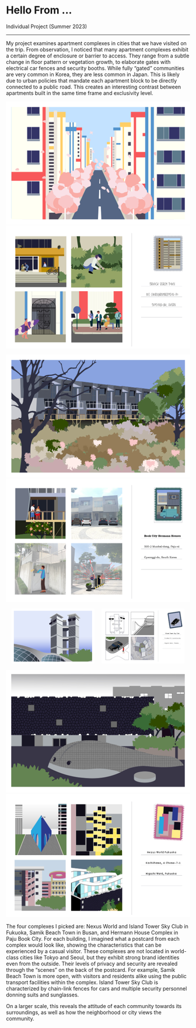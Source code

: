 # Hello From ...
<p>Individual Project (Summer 2023)<br>

***

<p>My project examines apartment complexes in cities that we have visited on the trip. From observation, I noticed that many apartment complexes exhibit a certain degree of enclosure or barrier to access. They range from a subtle change in floor pattern or vegetation growth, to elaborate gates with electrical car fences and security booths. While fully “gated” communities are very common in Korea, they are less common in Japan. This is likely due to urban policies that mandate each apartment block to be directly connected to a public road. This creates an interesting contrast between apartments built in the same time frame and exclusivity level.

![Samik Front](../images/jkpostcards/samik_front.jpg)
![Samik Back](../images/jkpostcards/samik_back.jpg)

![Paju Front](../images/jkpostcards/paju_front.jpg)
![Paju Back](../images/jkpostcards/paju_back.jpg)


<p align="center"><img src="../images/jkpostcards/island_front.jpg" alt="abc" width="45%" />
&nbsp;
&nbsp;
<img src="../images/jkpostcards/island_back.jpg" alt="abc" width="45%" /></p>

![Nexus Front](../images/jkpostcards/nexus_front.jpg)
![Nexus Back](../images/jkpostcards/nexus_back.jpg)

<p>The four complexes I picked are: Nexus World and Island Tower Sky Club in Fukuoka, Samik Beach Town in Busan, and Hermann House Complex in Paju Book City. For each building, I imagined what a postcard from each complex would look like, showing the characteristics that can be experienced by a casual visitor. These complexes are not located in world-class cities like Tokyo and Seoul, but they exhibit strong brand identities even from the outside. Their levels of privacy and security are revealed through the “scenes” on the back of the postcard. For example, Samik Beach Town is more open, with visitors and residents alike using the public transport facilities within the complex. Island Tower Sky Club is characterized by chain-link fences for cars and multiple security personnel donning suits and sunglasses. 

On a larger scale, this reveals the attitude of each community towards its surroundings, as well as how the neighborhood or city views the community. 
